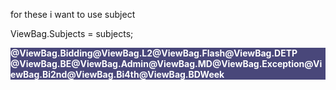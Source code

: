 for these 
i want to use subject 

 ViewBag.Subjects = subjects;


<input type="hidden" name="L2" value="@ViewBag.L2" />
<input type="hidden" name="Bidding" value="@ViewBag.Bidding" />
<input type="hidden" name="Flash" value="@ViewBag.Flash" />
<input type="hidden" name="DETP" value="@ViewBag.DETP" />
<input type="hidden" name="BE" value="@ViewBag.BE" />
<input type="hidden" name="Admin" value="@ViewBag.Admin" />
<input type="hidden" name="MD" value="@ViewBag.MD" />
<input type="hidden" name="Exception" value="@ViewBag.Exception" />
<input type="hidden" name="Bi2nd" value="@ViewBag.Bi2nd" />
<input type="hidden" name="Bi4th" value="@ViewBag.Bi4th" />
<input type="hidden" name="BDWeek" value="@ViewBag.BDWeek" />

<div class="card-header text-center" style="background-color:#49477a;color:white;font-weight:bold;">@ViewBag.Bidding@ViewBag.L2@ViewBag.Flash@ViewBag.DETP
@ViewBag.BE@ViewBag.Admin@ViewBag.MD@ViewBag.Exception@ViewBag.Bi2nd@ViewBag.Bi4th@ViewBag.BDWeek
</div>
